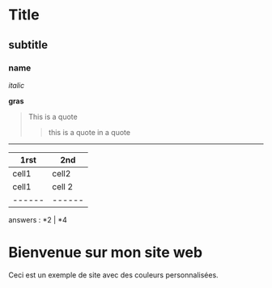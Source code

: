 # Title
## subtitle
### name

*italic*

**gras**

> This is a quote
>
> > this is a quote in a quote

---------------------

1rst | 2nd
-----|------
cell1 | cell2
cell1 | cell 2
------ | ------
answers : 
*2 | *4

<html lang="fr">
<head>
    <meta charset="UTF-8">
    <meta name="viewport" content="width=device-width, initial-scale=1.0">
    <title>Mon Site Web</title>
    <!-- Lien vers le fichier CSS externe -->
    <link rel="stylesheet" href="style.css">
</head>
<body>
    <h1>Bienvenue sur mon site web</h1>
    <p>Ceci est un exemple de site avec des couleurs personnalisées.</p>
</body>
</html>
